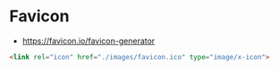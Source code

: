 # Favicon
* https://favicon.io/favicon-generator

```html
<link rel="icon" href="./images/favicon.ico" type="image/x-icon">
```
